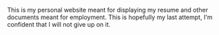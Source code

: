 This is my personal website meant for displaying my resume and other documents meant for employment.  This is hopefully my last attempt, I'm confident that I will not give up on it. 